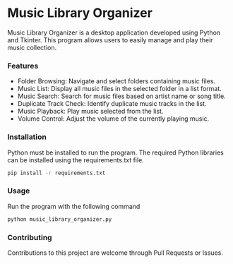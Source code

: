 # Music Library Organizer

Music Library Organizer is a desktop application developed using Python and Tkinter. This program allows users to easily manage and play their music collection.

### Features

- Folder Browsing: Navigate and select folders containing music files.
- Music List: Display all music files in the selected folder in a list format.
- Music Search: Search for music files based on artist name or song title.
- Duplicate Track Check: Identify duplicate music tracks in the list.
- Music Playback: Play music selected from the list.
- Volume Control: Adjust the volume of the currently playing music.

### Installation
Python must be installed to run the program.
The required Python libraries can be installed using the requirements.txt file.

```bash
pip install -r requirements.txt
```

### Usage
Run the program with the following command

```bash
python music_library_organizer.py
```

### Contributing
Contributions to this project are welcome through Pull Requests or Issues.